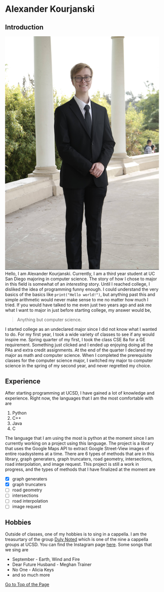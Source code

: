 # Alexander Kourjanski
## Introduction
![](/image_for_webpage/image-of-self.PNG)
Hello, I am Alexander Kourjanski. Currently, I am a third year student at UC San Diego majoring in computer science. The story of how I chose to major in this field is somewhat of an *interesting* story. Until I reached college, I disliked the idea of programming funny enough. I could understand the very basics of the basics like `print("Hello world!")`, but anything past this and simple arithmetic would never make sense to me no matter how much I tried. If you would have talked to me even just two years ago and ask me what I want to major in just before starting college, my answer would be,
>Anything but computer science.

I started college as an undeclared major since I did not know what I wanted to do. For my first year, I took a wide variety of classes to see if any would inspire me. Spring quarter of my first, I took the class CSE 8a for a GE requirement. Something just clicked and I ended up enjoying doing all the PAs and extra credit assignments. At the end of the quarter I declared my major as math and computer science. When I completed the prerequisite classes for the computer science major, I switched my major to computer science in the spring of my second year, and never regretted my choice. 
## Experience

After starting programming at UCSD, I have gained a lot of knowledge and experience. Right now, the languages that I am the most comfortable with are

1. Python
2. C++
3. Java
4. C

The language that I am using the most is python at the moment since I am currently working on a project using this language. The project is a library that uses the Google Maps API to extract Google Street-View images of entire roadsystems at a time. There are 6 types of methods that are in this library, graph generaters, graph truncaters, road geometry, intersections, road interpolation, and image request. This project is still a work in progress, and the types of methods that I have finalized at the moment are

- [x] graph generaters
- [x] graph truncaters
- [ ] road geometry
- [ ] intersections
- [ ] road interpolation
- [ ] image request

## Hobbies

Outside of classes, one of my hobbies is to sing in a cappella. I am the treasurtary of the group [Duly Noted](image_for_webpage/duly-noted-photo.PNG) which is one of the nine a cappella groups at UCSD. You can find the Instagram page [here](https://www.instagram.com/ucsddulynoted/?hl=en). Some songs that we sing are
  
- September - Earth, Wind and Fire
- Dear Future Husband - Meghan Trainer
- No One - Alicia Keys
- and so much more
  


[Go to Top of the Page](#introduction)
